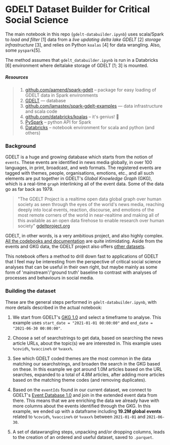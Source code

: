 # GDELT Dataset Builder for Critical Social Science

The main notebook in this repo (`gdelt-databuilder.ipynb`) uses scala/Spark to _load and filter_ [1] data from a _live updating delta lake GDELT_ [2] _storage infrastructure_ [3], and relies on Python `koalas` [4] for data wrangling. Also, some `pyspark`[5].

The method assumes that `gdelt_databuilder.ipynb` is run in a Databricks [6] environment where deltalake storage of GDELT [1; 3] is mounted.

##### Resources
>1. [github.com/aamend/spark-gdelt](https://github.com/aamend/spark-gdelt) – package for easy loading of GDELT data in Spark environments
>2. [GDELT](https://github.com/gdelt/gdelt.github.io) — database
>3. [github.com/lamastex/spark-gdelt-examples](https://github.com/lamastex/spark-gdelt-examples) — data infrastructure and scala code
>4. [github.com/databricks/koalas](https://github.com/databricks/koalas) – it's genius! 🐨
>5. [PySpark](https://databricks.com/glossary/pyspark) – python API for Spark
>6. [Databricks](https://github.com/databricks) – notebook environment for scala and python (and others) 

### Background

GDELT is a huge and growing database which starts from the notion of `events`. These events are identified in news media globally, in over 100 languages, in print, broadcast, and web formats. The registered events are tagged with themes, people, organisations, emotions, etc., and all such elements are put together in GDELT's _Global Knowledge Graph_ (GKG), which is a real-time `graph` interlinking all of the event data. Some of the data go as far back as 1979.

>"The GDELT Project is a realtime open data global graph over human society as seen through the eyes of the world's news media, reaching deeply into local events, reaction, discourse, and emotions of the most remote corners of the world in near-realtime and making all of this available as an open data firehose to enable research over human society" [gdeltproject.org](https://www.gdeltproject.org/)

GDELT, in other words, is a very ambitious project, and also highly complex. [All the codebooks and documentation](https://github.com/lamastex/spark-gdelt-examples/tree/master/gdelt-docs) are quite intimidating. Aside from the events and GKG data, the GDELT project also offers [other datasets](https://www.gdeltproject.org/data.html#rawdatafiles).

This notebook offers a method to drill down fast to applications of GDELT that I feel may be interesting from the perspective of critical social science analyses that can be useful in their own right, but maybe mainly as some form of 'mainstream'/'ground truth' baseline to contrast with analyses of processes and behaviours in social media.

### Building the dataset

These are the general steps performed in `gdelt-databuilder.ipynb`, with more details described in the actual notebook:

1. We start from GDELT's [GKG 1.0](https://www.gdeltproject.org/data.html#rawdatafiles) and select a timeframe to analyse. This example uses `start_date = "2021-01-01 00:00:00"` and `end_date = "2021-06-30 00:00:00"`.

2. Choose a set of searchstrings to get data, based on searching the news article URLs, about the topic(s) we are interested in. This example uses `%covid%`, `%vaccine%` or `%vaxx%`.

3. See which GDELT coded themes are the most common in the data matching our searchstrings, and broaden the search in the GKG based on these. In this example we got around 1.0M articles based on the URL searches, expanded to a total of 4.8M articles, after adding more articles based on the matching theme codes (and removing duplicates).

4. Based on the `eventIds` found in our current dataset, we connect to GDELT's [Event Database 1.0](https://www.gdeltproject.org/data.html#rawdatafiles) and join in the extended event data from there. This means that we are enriching the data we already have with more columns about the events identified through the GKG. In this example, we ended up with a dataframe including **19.2M global events** related to `%covid%`, `%vaccine%` or `%vaxx%` between `2021-01-01` and `2021-06-30`.

5. A set of datawrangling steps, unpacking and/or dropping columns, leads to the creation of an ordered and useful dataset, saved to `.parquet`.
